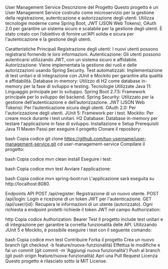 User Management Service
Descrizione del Progetto
Questo progetto è un User Management Service costruito come microservizio per la gestione della registrazione, autenticazione e autorizzazione degli utenti. Utilizza tecnologie moderne come Spring Boot, JWT (JSON Web Tokens), OAuth 2.0 per garantire un sistema sicuro e scalabile per la gestione degli utenti. È stato creato con l’obiettivo di fornire un'API solida e sicura per l'autenticazione e la gestione degli utenti.

Caratteristiche Principali
Registrazione degli utenti: I nuovi utenti possono registrarsi fornendo le loro informazioni.
Autenticazione: Gli utenti possono autenticarsi utilizzando JWT, con un sistema sicuro e affidabile.
Autorizzazione: Viene implementata la gestione dei ruoli e delle autorizzazioni usando Spring Security.
Test automatizzati: Implementazione di test unitari e di integrazione con JUnit e Mockito per garantire alta qualità e affidabilità.
Database in-memory: Utilizzo di H2 come database in-memory per la fase di sviluppo e testing.
Tecnologie Utilizzate
Java 11: Linguaggio principale per lo sviluppo.
Spring Boot 2.7.5: Framework principale per lo sviluppo del backend.
Spring Security: Utilizzato per la gestione dell’autenticazione e dell’autorizzazione.
JWT (JSON Web Tokens): Per l’autenticazione sicura degli utenti.
OAuth 2.0: Per l'autorizzazione degli utenti.
JUnit 5: Framework per i test.
Mockito: Per creare mock durante i test unitari.
H2 Database: Database in-memory per testare l'applicazione in fase di sviluppo.
Installazione e Setup
Prerequisiti
Java 11
Maven
Passi per eseguire il progetto
Clonare il repository:

bash
Copia codice
git clone https://github.com/tuo-username/user-management-service.git
cd user-management-service
Compilare il progetto:

bash
Copia codice
mvn clean install
Eseguire i test:

bash
Copia codice
mvn test
Avviare l'applicazione:

bash
Copia codice
mvn spring-boot:run
L'applicazione sarà eseguita su http://localhost:8080.

Endpoints API
POST /api/register: Registrazione di un nuovo utente.
POST /api/login: Login e ricezione di un token JWT per l'autenticazione.
GET /api/user/{id}: Recupera le informazioni di un utente (autorizzato).
Ogni richiesta a endpoint protetti richiede il token JWT nel campo Authorization:

http
Copia codice
Authorization: Bearer <token>
Test
Il progetto include test unitari e di integrazione per garantire la corretta funzionalità delle API. Utilizzando JUnit 5 e Mockito, è possibile eseguire i test con il seguente comando:

bash
Copia codice
mvn test
Contribuire
Forka il progetto
Crea un nuovo branch (git checkout -b feature/nuova-funzionalità)
Effettua le modifiche e fai un commit (git commit -m 'Aggiungi nuova funzionalità')
Push al branch (git push origin feature/nuova-funzionalità)
Apri una Pull Request
Licenza
Questo progetto è rilasciato sotto la MIT License.
